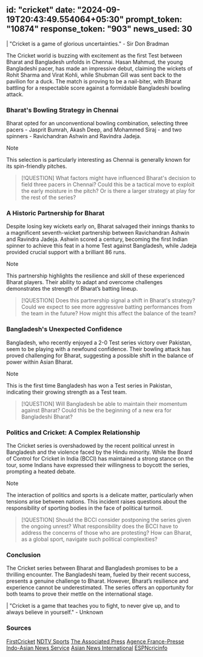 
id: "cricket"
date: "2024-09-19T20:43:49.554064+05:30"
prompt_token: "10874"
response_token: "903"
news_used: 30
------
| "Cricket is a game of glorious uncertainties." - Sir Don Bradman

The Cricket world is buzzing with excitement as the first Test between Bharat and Bangladesh unfolds in Chennai. Hasan Mahmud, the young Bangladeshi pacer, has made an impressive debut, claiming the wickets of Rohit Sharma and Virat Kohli, while Shubman Gill was sent back to the pavilion for a duck.  The match is proving to be a nail-biter, with Bharat battling for a respectable score against a formidable Bangladeshi bowling attack.  

###  Bharat's Bowling Strategy in Chennai

Bharat opted for an unconventional bowling combination, selecting three pacers - Jasprit Bumrah, Akash Deep, and Mohammed Siraj -  and two spinners - Ravichandran Ashwin and Ravindra Jadeja. 

> [!NOTE] 
> This selection is particularly interesting as Chennai is generally known for its spin-friendly pitches.

> [!QUESTION] 
> What factors might have influenced Bharat's decision to field three pacers in Chennai? Could this be a tactical move to exploit the early moisture in the pitch? Or is there a larger strategy at play for the rest of the series?

###  A Historic Partnership for Bharat

Despite losing key wickets early on, Bharat salvaged their innings thanks to a magnificent seventh-wicket partnership between Ravichandran Ashwin and Ravindra Jadeja. Ashwin scored a century, becoming the first Indian spinner to achieve this feat in a home Test against Bangladesh, while Jadeja provided crucial support with a brilliant 86 runs. 

> [!NOTE] 
> This partnership highlights the resilience and skill of these experienced Bharat players. Their ability to adapt and overcome challenges demonstrates the strength of Bharat’s batting lineup.

> [!QUESTION] 
> Does this partnership signal a shift in Bharat's strategy? Could we expect to see more aggressive batting performances from the team in the future? How might this affect the balance of the team? 

###  Bangladesh's Unexpected Confidence

Bangladesh, who recently enjoyed a 2-0 Test series victory over Pakistan, seem to be playing with a newfound confidence.  Their bowling attack has proved challenging for Bharat, suggesting a possible shift in the balance of power within Asian Bharat.

> [!NOTE]
> This is the first time Bangladesh has won a Test series in Pakistan, indicating their growing strength as a Test team.

> [!QUESTION] 
> Will Bangladesh be able to maintain their momentum against Bharat? Could this be the beginning of a new era for Bangladeshi Bharat?

###  Politics and Cricket: A Complex Relationship

The Cricket series is overshadowed by the recent political unrest in Bangladesh and the violence faced by the Hindu minority.  While the Board of Control for Cricket in India (BCCI) has maintained a strong stance on the tour, some Indians have expressed their willingness to boycott the series, prompting a heated debate. 

> [!NOTE] 
> The interaction of politics and sports is a delicate matter, particularly when tensions arise between nations. This incident raises questions about the responsibility of sporting bodies in the face of political turmoil.

> [!QUESTION]
> Should the BCCI consider postponing the series given the ongoing unrest? What responsibility does the BCCI have to address the concerns of those who are protesting? How can Bharat, as a global sport, navigate such political complexities?

###  Conclusion 

The Cricket series between Bharat and Bangladesh promises to be a thrilling encounter. The Bangladeshi team, fueled by their recent success, presents a genuine challenge to Bharat. However, Bharat’s resilience and experience cannot be underestimated.  The series offers an opportunity for both teams to prove their mettle on the international stage.

| "Cricket is a game that teaches you to fight, to never give up, and to always believe in yourself." - Unknown

### Sources

[FirstCricket](https://www.firstpost.com/)
[NDTV Sports](https://sports.ndtv.com/)
[The Associated Press](https://apnews.com/)
[Agence France-Presse](https://www.afp.com/)
[Indo-Asian News Service](https://www.ians.in/)
[Asian News International](https://www.aninews.in/)
[ESPNcricinfo](https://www.espncricinfo.com/) 

